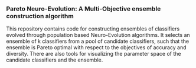 ### Pareto Neuro-Evolution: A Multi-Objective ensemble construction algorithm

This repository contains code for constructing ensembles of classifiers evolved through population based Neuro-Evolution algorithms. It selects an ensemble of k classifiers from a pool of candidate classifiers, such that the ensemble is Pareto optimal with respect to the objectives of accuracy and diversity. There are also tools for visualizing the parameter space of the candidate classifiers and the ensemble.
